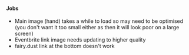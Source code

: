 #### Jobs

* Main image (hand) takes a while to load so may need to be optimised (you don't want it too small either as then it will look poor on a large screen)
* Eventbrite link image needs updating to higher quality
* fairy.dust link at the bottom doesn't work
